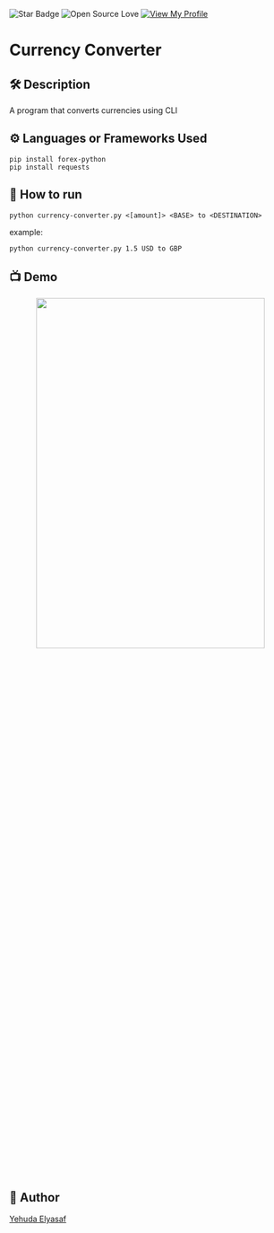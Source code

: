 <!--Please do not remove this part-->
![Star Badge](https://img.shields.io/static/v1?label=%F0%9F%8C%9F&message=If%20Useful&style=style=flat&color=BC4E99)
![Open Source Love](https://badges.frapsoft.com/os/v1/open-source.svg?v=103)
[![View My Profile](https://img.shields.io/badge/View-My_Profile-green?logo=GitHub)](https://github.com/YehudaElyasaf)

# Currency Converter

## 🛠️ Description

A program that converts currencies using CLI

## ⚙️ Languages or Frameworks Used

```
pip install forex-python
pip install requests
```

## 🌟 How to run

```
python currency-converter.py <[amount]> <BASE> to <DESTINATION>
```
example:
```
python currency-converter.py 1.5 USD to GBP
```

## 📺 Demo

<p align="center">
<img src="../IMG/currency_converter_demo.png" width=90% height=40%>

## 🤖 Author

[Yehuda Elyasaf](https://github.com/YehudaElyasaf)